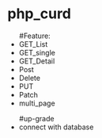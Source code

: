 # php_curd
<ul>
   #Feature:
   <li>GET_List</li>
   <li>GET_single</li>
   <li>GET_Detail</li>
   <li>Post</li>
   <li>Delete</li></li>
   <li>PUT</li>
   <li>Patch</li>
   <li>multi_page</li>
  
</ul>
<ul>
   #up-grade
   <li>connect with database</li>
</ul>
